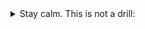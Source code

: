 <details>
  <summary>Stay calm. This is not a drill:</summary>
  
  <details>
    <summary>It's a README.</summary>

    Two drums and a cymbal fall off a cliff.

    
    ...Badum tss
  </details>
</details>
